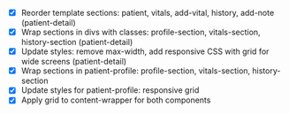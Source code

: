 - [x] Reorder template sections: patient, vitals, add-vital, history, add-note (patient-detail)
- [x] Wrap sections in divs with classes: profile-section, vitals-section, history-section (patient-detail)
- [x] Update styles: remove max-width, add responsive CSS with grid for wide screens (patient-detail)
- [x] Wrap sections in patient-profile: profile-section, vitals-section, history-section
- [x] Update styles for patient-profile: responsive grid
- [x] Apply grid to content-wrapper for both components
